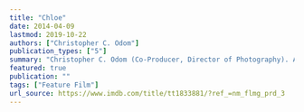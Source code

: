 ```yaml
---
title: "Chloe"
date: 2014-04-09
lastmod: 2019-10-22
authors: ["Christopher C. Odom"]
publication_types: ["5"]
summary: "Christopher C. Odom (Co-Producer, Director of Photography). A twenty-something named Chloe (Naama Kates) arrives in Nashville, Tennessee, with one goal: to find success as a singer-songwriter, no matter what."
featured: true
publication: ""
tags: ["Feature Film"]
url_source: https://www.imdb.com/title/tt1833881/?ref_=nm_flmg_prd_3
---
```


